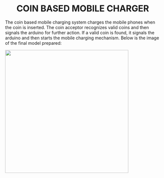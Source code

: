 <h1 align="center">COIN BASED MOBILE CHARGER</h1>
<p>The coin based mobile charging system charges the mobile phones when the coin is inserted. The coin acceptor recognizes valid coins and then signals the arduino  for further action. If a valid coin is found, it signals the arduino and then starts the mobile charging mechanism. Below is the image of the final model prepared:</p>
<img src="Mobile_charger_1_min" height="400px" width="400px">

